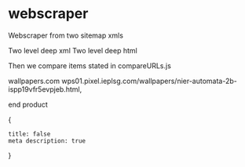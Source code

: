 # webscraper
Webscraper from two sitemap xmls

Two level deep xml
Two level deep html

Then we compare items stated in compareURLs.js

wallpapers.com
wps01.pixel.ieplsg.com/wallpapers/nier-automata-2b-ispp19vfr5evpjeb.html,

end product 

{

    title: false
    meta description: true
}